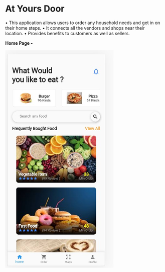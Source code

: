 # At Yours Door

• This application allows users to order any household needs and get in on their home steps.
• It connects all the vendors and shops near their location.
• Provides benefits to customers as well as sellers.




**Home Page -**


![](assets/images/app.jpg)

